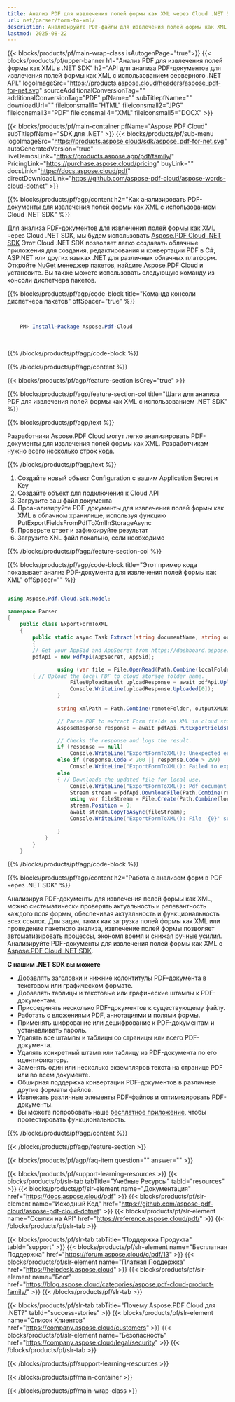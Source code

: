```yaml
---
title: Анализ PDF для извлечения полей формы как XML через Cloud .NET SDK
url: net/parser/form-to-xml/
description: Анализируйте PDF-файлы для извлечения полей формы как XML с использованием Aspose.PDF Cloud SDK для .NET. Улучшите обнаружение и индексацию.
lastmod: 2025-08-22
---
```


{{< blocks/products/pf/main-wrap-class isAutogenPage="true">}}
{{< blocks/products/pf/upper-banner h1="Анализ PDF для извлечения полей формы как XML в .NET SDK" h2="API для анализа PDF-документов для извлечения полей формы как XML с использованием серверного .NET API." logoImageSrc="https://products.aspose.cloud/headers/aspose_pdf-for-net.svg" sourceAdditionalConversionTag="" additionalConversionTag="PDF" pfName="" subTitlepfName="" downloadUrl="" fileiconsmall1="HTML" fileiconsmall2="JPG" fileiconsmall3="PDF" fileiconsmall4="XML" fileiconsmall5="DOCX" >}}

{{< blocks/products/pf/main-container pfName="Aspose.PDF Cloud" subTitlepfName="SDK для .NET" >}}
{{< blocks/products/pf/sub-menu logoImageSrc="https://products.aspose.cloud/sdk/aspose_pdf-for-net.svg"
autoGeneratedVersion="true"
liveDemosLink="https://products.aspose.app/pdf/family/" PricingLink="https://purchase.aspose.cloud/pricing" buyLink="" docsLink="https://docs.aspose.cloud/pdf" directDownloadLink="https://github.com/aspose-pdf-cloud/aspose-words-cloud-dotnet" >}}

{{% blocks/products/pf/agp/content h2="Как анализировать PDF-документы для извлечения полей формы как XML с использованием Cloud .NET SDK" %}}

Для анализа PDF-документов для извлечения полей формы как XML через Cloud .NET SDK, мы будем использовать
[Aspose.PDF Cloud .NET SDK](https://products.aspose.cloud/pdf/net/)
Этот Cloud .NET SDK позволяет легко создавать облачные приложения для создания, редактирования и конвертации PDF в C#, ASP.NET или других языках .NET для различных облачных платформ. Откройте
[NuGet](https://www.nuget.org/packages/Aspose.Pdf-Cloud)
менеджер пакетов, найдите
Aspose.PDF Cloud
и установите. Вы также можете использовать следующую команду из консоли диспетчера пакетов.

{{% blocks/products/pf/agp/code-block title="Команда консоли диспетчера пакетов" offSpacer="true" %}}

```powershell

     
    PM> Install-Package Aspose.Pdf-Cloud
     
     

```

{{% /blocks/products/pf/agp/code-block %}}

{{% /blocks/products/pf/agp/content %}}

{{< blocks/products/pf/agp/feature-section isGrey="true" >}}

{{% blocks/products/pf/agp/feature-section-col title="Шаги для анализа PDF для извлечения полей формы как XML с использованием .NET SDK" %}}

{{% blocks/products/pf/agp/text %}}

Разработчики Aspose.PDF Cloud могут легко анализировать PDF-документы для извлечения полей формы как XML. Разработчикам нужно всего несколько строк кода.

{{% /blocks/products/pf/agp/text %}}

1. Создайте новый объект Configuration с вашим Application Secret и Key
1. Создайте объект для подключения к Cloud API
1. Загрузите ваш файл документа
1. Проанализируйте PDF-документы для извлечения полей формы как XML в облачном хранилище, используя функцию PutExportFieldsFromPdfToXmlInStorageAsync
1. Проверьте ответ и зафиксируйте результат
1. Загрузите XNL файл локально, если необходимо

{{% /blocks/products/pf/agp/feature-section-col %}}

{{% blocks/products/pf/agp/code-block title="Этот пример кода показывает анализ PDF-документа для извлечения полей формы как XML" offSpacer="" %}}

```cs

using Aspose.Pdf.Cloud.Sdk.Model;

namespace Parser
{
    public class ExportFormToXML
    {
        public static async Task Extract(string documentName, string outputXMLName, string remoteFolder)
        {
		// Get your AppSid and AppSecret from https://dashboard.aspose.cloud (free registration required). 
		pdfApi = new PdfApi(AppSecret, AppSid);

                using (var file = File.OpenRead(Path.Combine(localFolder, documentName)))
		{ // Upload the local PDF to cloud storage folder name.
                    FilesUploadResult uploadResponse = await pdfApi.UploadFileAsync(Path.Combine(remoteFolder, documentName), documentName);
                    Console.WriteLine(uploadResponse.Uploaded[0]);
                }
                
                string xmlPath = Path.Combine(remoteFolder, outputXMLName);

                // Parse PDF to extract Form fields as XML in cloud storage.
                AsposeResponse response = await pdfApi.PutExportFieldsFromPdfToXmlInStorageAsync(documentName, xmlPath, folder: remoteFolder);

                // Checks the response and logs the result.
                if (response == null)
                    Console.WriteLine("ExportFormToXML(): Unexpected error!");
                else if (response.Code < 200 || response.Code > 299)
                    Console.WriteLine("ExportFormToXML(): Failed to export Pdf document form fields.");
                else
                { // Downloads the updated file for local use.
                    Console.WriteLine("ExportFormToXML(): Pdf document '{0}' form fields successfully exported to '{1} file.", documentName, outputXMLName);
                    Stream stream = pdfApi.DownloadFile(Path.Combine(remoteFolder, outputXMLName));
                    using var fileStream = File.Create(Path.Combine(localFolder, outputXMLName));
                    stream.Position = 0;
                    await stream.CopyToAsync(fileStream);
                    Console.WriteLine("ExportFormToXML(): File '{0}' successfully downloaded.", outputXMLName);

                }
            }
        }
    }
```

{{% /blocks/products/pf/agp/code-block %}}

{{% blocks/products/pf/agp/content h2="Работа с анализом форм в PDF через .NET SDK" %}}

Анализируя PDF-документы для извлечения полей формы как XML, можно систематически проверять актуальность и релевантность каждого поля формы, обеспечивая актуальность и функциональность всех ссылок. Для задач, таких как загрузка полей формы как XML или проведение пакетного анализа, извлечение полей формы позволяет автоматизировать процессы, экономя время и снижая ручные усилия.
Анализируйте PDF-документы для извлечения полей формы как XML с [Aspose.PDF Cloud .NET SDK](https://products.aspose.cloud/pdf/net/).

**С нашим .NET SDK вы можете**

+ Добавлять заголовки и нижние колонтитулы PDF-документа в текстовом или графическом формате.
+ Добавлять таблицы и текстовые или графические штампы к PDF-документам.
+ Присоединять несколько PDF-документов к существующему файлу.
+ Работать с вложениями PDF, аннотациями и полями формы.
+ Применять шифрование или дешифрование к PDF-документам и устанавливать пароль.
+ Удалять все штампы и таблицы со страницы или всего PDF-документа.
+ Удалять конкретный штамп или таблицу из PDF-документа по его идентификатору.
+ Заменять один или несколько экземпляров текста на странице PDF или во всем документе.
+ Обширная поддержка конвертации PDF-документов в различные другие форматы файлов.
+ Извлекать различные элементы PDF-файлов и оптимизировать PDF-документы.
+ Вы можете попробовать наше [бесплатное приложение](https://products.aspose.app/pdf/), чтобы протестировать функциональность.

{{% /blocks/products/pf/agp/content %}}

{{< /blocks/products/pf/agp/feature-section >}}

{{< blocks/products/pf/agp/faq-item question="" answer="" >}}

{{< blocks/products/pf/support-learning-resources >}}
{{< blocks/products/pf/slr-tab tabTitle="Учебные Ресурсы" tabId="resources" >}}
{{< blocks/products/pf/slr-element name="Документация" href="https://docs.aspose.cloud/pdf" >}}
{{< blocks/products/pf/slr-element name="Исходный Код" href="https://github.com/aspose-pdf-cloud/aspose-pdf-cloud-dotnet" >}}
{{< blocks/products/pf/slr-element name="Ссылки на API" href="https://reference.aspose.cloud/pdf/" >}}
{{< /blocks/products/pf/slr-tab >}}

{{< blocks/products/pf/slr-tab tabTitle="Поддержка Продукта" tabId="support" >}}
{{< blocks/products/pf/slr-element name="Бесплатная Поддержка" href="https://forum.aspose.cloud/c/pdf/13" >}}
{{< blocks/products/pf/slr-element name="Платная Поддержка" href="https://helpdesk.aspose.cloud" >}}
{{< blocks/products/pf/slr-element name="Блог" href="https://blog.aspose.cloud/categories/aspose.pdf-cloud-product-family/" >}}
{{< /blocks/products/pf/slr-tab >}}

{{< blocks/products/pf/slr-tab tabTitle="Почему Aspose.PDF Cloud для .NET?" tabId="success-stories" >}}
{{< blocks/products/pf/slr-element name="Список Клиентов" href="https://company.aspose.cloud/customers" >}}
{{< blocks/products/pf/slr-element name="Безопасность" href="https://company.aspose.cloud/legal/security" >}}
{{< /blocks/products/pf/slr-tab >}}

{{< /blocks/products/pf/support-learning-resources >}}

{{< /blocks/products/pf/main-container >}}

{{< /blocks/products/pf/main-wrap-class >}}




